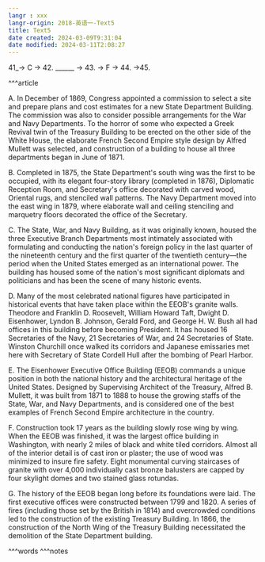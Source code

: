 ```yaml
---
langr : xxx
langr-origin: 2018-英语一-Text5
title: Text5
date created: 2024-03-09T9:31:04
date modified: 2024-03-11T2:08:27
---
```


41_→ C → 42. ______ → 43. → F → 44. →45.

^^^article


A. In December of 1869, Congress appointed a commission to select a site and prepare plans and cost estimates for a new State Department Building. The commission was also to consider possible arrangements for the War and Navy Departments. To the horror of some who expected a Greek Revival twin of the Treasury Building to be erected on the other side of the White House, the elaborate French Second Empire style design by Alfred Mullett was selected, and construction of a building to house all three departments began in June of 1871.

B. Completed in 1875, the State Department's south wing was the first to be occupied, with its elegant four-story library (completed in 1876), Diplomatic Reception Room, and Secretary's office decorated with carved wood, Oriental rugs, and stenciled wall patterns. The Navy Department moved into the east wing in 1879, where elaborate wall and ceiling stenciling and marquetry floors decorated the office of the Secretary.

C. The State, War, and Navy Building, as it was originally known, housed the three Executive Branch Departments most intimately associated with formulating and conducting the nation's foreign policy in the last quarter of the nineteenth century and the first quarter of the twentieth century—the period when the United States emerged as an international power. The building has housed some of the nation's most significant diplomats and politicians and has been the scene of many historic events.

D. Many of the most celebrated national figures have participated in historical events that have taken place within the EEOB's granite walls. Theodore and Franklin D. Roosevelt, William Howard Taft, Dwight D. Eisenhower, Lyndon B. Johnson, Gerald Ford, and George H. W. Bush all had offices in this building before becoming President. It has housed 16 Secretaries of the Navy, 21 Secretaries of War, and 24 Secretaries of State. Winston Churchill once walked its corridors and Japanese emissaries met here with Secretary of State Cordell Hull after the bombing of Pearl Harbor.

E. The Eisenhower Executive Office Building (EEOB) commands a unique position in both the national history and the architectural heritage of the United States. Designed by Supervising Architect of the Treasury, Alfred B. Mullett, it was built from 1871 to 1888 to house the growing staffs of the State, War, and Navy Departments, and is considered one of the best examples of French Second Empire architecture in the country.

F. Construction took 17 years as the building slowly rose wing by wing. When the EEOB was finished, it was the largest office building in Washington, with nearly 2 miles of black and white tiled corridors. Almost all of the interior detail is of cast iron or plaster; the use of wood was minimized to insure fire safety. Eight monumental curving staircases of granite with over 4,000 individually cast bronze balusters are capped by four skylight domes and two stained glass rotundas.

G. The history of the EEOB began long before its foundations were laid. The first executive offices were constructed between 1799 and 1820. A series of fires (including those set by the British in 1814) and overcrowded conditions led to the construction of the existing Treasury Building. In 1866, the construction of the North Wing of the Treasury Building necessitated the demolition of the State Department building.



^^^words
^^^notes
